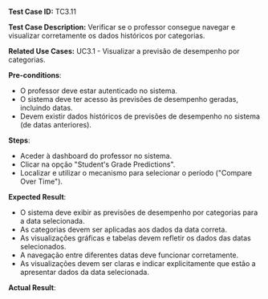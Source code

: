 **Test Case ID:** TC3.11

**Test Case Description:**  Verificar se o professor consegue navegar e visualizar corretamente os dados históricos por categorias.

**Related Use Cases:** UC3.1 - Visualizar a previsão de desempenho por categorias.

**Pre-conditions**:
- O professor deve estar autenticado no sistema.
- O sistema deve ter acesso às previsões de desempenho geradas, incluindo datas.
- Devem existir dados históricos de previsões de desempenho no sistema (de datas anteriores).

**Steps**:
- Aceder à dashboard do professor no sistema.
- Clicar na opção "Student's Grade Predictions".
- Localizar e utilizar o mecanismo para selecionar o período ("Compare Over Time").

**Expected Result**:
- O sistema deve exibir as previsões de desempenho por categorias para a data selecionada.
- As categorias devem ser aplicadas aos dados da data correta.
- As visualizações gráficas e tabelas devem refletir os dados das datas selecionados.
- A navegação entre diferentes datas deve funcionar corretamente.
- As visualizações devem ser claras e indicar explicitamente que estão a apresentar dados da data selecionada.

**Actual Result**: